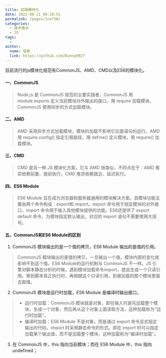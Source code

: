 ```yaml
---
title: 前端模块化
date: 2022-08-11 09:10:51
permalink: /pages/1ce738/
categories:
  - 技术难点
  - JS
tags:
  -
author:
  name: 瑶麦
  link: https://github.com/Bunny0927
---
```

目前流行的js模块化规范有CommonJS、AMD、CMD以及ES6的模块化。
#### 一、CommonJS
> Node.js 是 CommonJS 规范的主要实践者，CommonJS 用 module.exports 定义当前模块对外输出的接口，用 require 加载模块。CommonJS 使用同步的方式加载模块。

#### 二、AMD
> AMD 采用异步方式加载模块，模块的加载不影响它后面语句的运行。AMD 用 require.config() 指定引用路径，用 define() 定义模块，用 require() 加载模块。

#### 三、CMD
> CMD 是另一种 JS 模块化方案，它与 AMD 很类似，不同点在于：AMD 推崇依赖前置、提前执行，CMD 推崇依赖就近、延迟执行。

#### 四、ES6 Module
> ES6 Module 旨在成为浏览器和服务器通用的模块解决方案。其模块功能主要由两个命令构成：export和 import。export 命令用于规定模块的对外接口，import 命令用于输入其他模块提供的功能。ES6还提供了 export default 命令，为模块指定默认输出，对应的 import 语句不需要使用大括号。

#### 五、CommonJS和ES6 Module的区别
1. CommonJS 模块输出的是一个值的拷贝，ES6 Module 输出的是值的引用。
> CommonJS 模块输出的是值的拷贝，一旦输出一个值，模块内部的变化就影响不到这个值。ES6 Module的运行机制与 CommonJS 不一样。JS 引擎对脚本静态分析的时候，遇到模块加载命令import，就会生成一个只读引用。等到脚本真正执行时，再根据这个只读引用，到被加载的那个模块里面去取值。

2. CommonJS 模块是运行时加载，ES6 Module 是编译时输出接口。
> - 运行时加载：CommonJS 模块就是对象，即在输入时是先加载整个模块，生成一个对象，然后再从这个对象上面读取方法，这种加载称为“运行时加载”。
> - 编译时加载：ES6 Module 不是对象，而是通过 export 命令显式指定输出的代码，import 时采用静态命令的形式。即在 import 时可以指定加载某个输出值，而不是加载整个模块，这种加载称为“编译时加载”。
3. 在 CommonJS 中，this 指向当前模块；而在 ES6 Module 中，this 指向 undefined；
